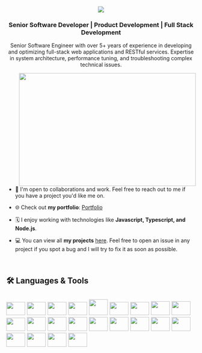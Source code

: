 <h1 align="center">
    <img src="https://readme-typing-svg.herokuapp.com/?lines=Hi+there!+👋🏽;I'm+Amit!+🦈;Nice+to+meet+you!+🙂&center=true&size=30&color=29d2a">
</h1>
<h3 align="center">Senior Software Developer | Product Development | Full Stack Development</h3>

<p align="center">Senior Software Engineer with over 5+ years of experience in developing and optimizing full-stack web applications and RESTful services. Expertise in system architecture, performance tuning, and troubleshooting complex technical issues.</p>

<img align="right" width="470px" height="300px" src="https://media.giphy.com/media/Ah3zHH7hvsSB2/giphy.gif">

- 👥   I'm open to collaborations and work. Feel free to reach out to me if you have a project you'd like me on.

- 🌐   Check out **my portfolio**: [Portfolio](https://amitsinghbhadoria.github.io/react-prtfolio/)

- 🗓   I enjoy working with technologies like **Javascript, Typescript, and Node.js**.

- 💻   You can view all **my projects** [here](https://github.com/AmitSinghBhadoria?tab=repositories). Feel free to open an issue in any project if you spot a bug and I will try to fix it as soon as possible.

</br>
 
 <h2>🛠 Languages & Tools<h2>
 <p align="left">
 <img height="35" width="50" src="https://cdn.jsdelivr.net/gh/devicons/devicon/icons/html5/html5-plain-wordmark.svg" />
 <img height="35" width="50" src="https://cdn.jsdelivr.net/gh/devicons/devicon/icons/css3/css3-plain-wordmark.svg" />
 <img height="35" width="50" src="https://cdn.jsdelivr.net/gh/devicons/devicon/icons/sass/sass-original.svg" />
 <img height="35" width="50" src="https://cdn.jsdelivr.net/gh/devicons/devicon/icons/git/git-original.svg" />
 <img height="42" width="50" src="https://cdn.jsdelivr.net/gh/devicons/devicon/icons/bootstrap/bootstrap-plain.svg" />
 <img height="35" width="50" src="https://cdn.jsdelivr.net/gh/devicons/devicon/icons/materialui/materialui-original.svg" />
 <img height="35" width="50" src="https://cdn.jsdelivr.net/gh/devicons/devicon/icons/javascript/javascript-plain.svg" />
 <img height="37" width="50" src="https://cdn.jsdelivr.net/gh/devicons/devicon/icons/firebase/firebase-plain.svg" />
 <img height="37" width="50" src="https://cdn.jsdelivr.net/gh/devicons/devicon/icons/react/react-original.svg" />
 <img height="35" width="50" src="https://cdn.jsdelivr.net/gh/devicons/devicon/icons/nodejs/nodejs-original.svg" />
 <img height="37" width="50" src="https://cdn.jsdelivr.net/gh/devicons/devicon/icons/express/express-original.svg" />
<img height="37" width="50" src="https://cdn.jsdelivr.net/gh/devicons/devicon/icons/amazonwebservices/amazonwebservices-original.svg" />
<img height="37" width="50" src="https://cdn.jsdelivr.net/gh/devicons/devicon/icons/angularjs/angularjs-original.svg" />
<img height="37" width="50" src="https://cdn.jsdelivr.net/gh/devicons/devicon/icons/nestjs/nestjs-plain.svg" />
<img height="37" width="50" src="https://cdn.jsdelivr.net/gh/devicons/devicon/icons/docker/docker-original.svg" />
<img height="37" width="50" src="https://cdn.jsdelivr.net/gh/devicons/devicon/icons/jenkins/jenkins-original.svg" />
<img height="37" width="50" src="https://cdn.jsdelivr.net/gh/devicons/devicon/icons/mongodb/mongodb-original.svg" />
<img height="37" width="50" src="https://cdn.jsdelivr.net/gh/devicons/devicon/icons/postgresql/postgresql-original.svg" />
<img height="37" width="50" src="https://cdn.jsdelivr.net/gh/devicons/devicon/icons/elasticsearch/elasticsearch-original.svg" />
<img height="37" width="50" src="https://cdn.jsdelivr.net/gh/devicons/devicon/icons/bash/bash-original.svg" />
<img height="37" width="50" src="https://cdn.jsdelivr.net/gh/devicons/devicon/icons/jira/jira-original.svg" />
<img height="37" width="50" src="https://cdn.jsdelivr.net/gh/devicons/devicon/icons/python/python-original.svg" />


 


